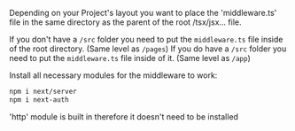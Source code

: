 Depending on your Project's layout you want to place the 'middleware.ts' file in the same directory as the parent of the root /tsx/jsx... file.

If you don't have a `/src` folder you need to put the `middleware.ts` file inside of the root directory. (Same level as `/pages`)
If you do have a `/src` folder you need to put the `middleware.ts` file inside of it. (Same level as `/app`)

Install all necessary modules for the middleware to work:
```bash
npm i next/server
npm i next-auth
```
'http' module is built in therefore it doesn't need to be installed
